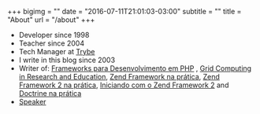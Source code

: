 +++
bigimg = ""
date = "2016-07-11T21:01:03-03:00"
subtitle = ""
title = "About"
url = "/about"
+++

* Developer since 1998
* Teacher since 2004
* Tech Manager at [Trybe](https://www.betrybe.com)
* I write in this blog since 2003
* Writer of: [Frameworks para Desenvolvimento em PHP](http://www.novateceditora.com.br/livros/frameworks/) , [Grid Computing in Research and Education](http://www.redbooks.ibm.com/abstracts/sg246649.html), [Zend Framework na prática](http://www.zfnapratica.com.br/), [Zend Framework 2 na prática](https://leanpub.com/zend-framework2-na-pratica), [Iniciando com o Zend Framework 2](https://leanpub.com/iniciando-zf2) and [Doctrine na prática](http://leanpub.com/doctrine-na-pratica)
* [Speaker](/palestras)
